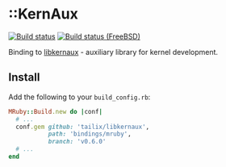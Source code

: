 ::KernAux
=========

[![Build status](https://github.com/tailix/libkernaux/actions/workflows/mruby.yml/badge.svg)](https://github.com/tailix/libkernaux/actions/workflows/mruby.yml)
[![Build status (FreeBSD)](https://api.cirrus-ci.com/github/tailix/libkernaux.svg?task=mruby%20(FreeBSD))](https://cirrus-ci.com/github/tailix/libkernaux)

Binding to [libkernaux](https://github.com/tailix/libkernaux) - auxiliary
library for kernel development.



Install
-------

Add the following to your `build_config.rb`:

```ruby
MRuby::Build.new do |conf|
  # ...
  conf.gem github: 'tailix/libkernaux',
           path: 'bindings/mruby',
           branch: 'v0.6.0'
  # ...
end
```
